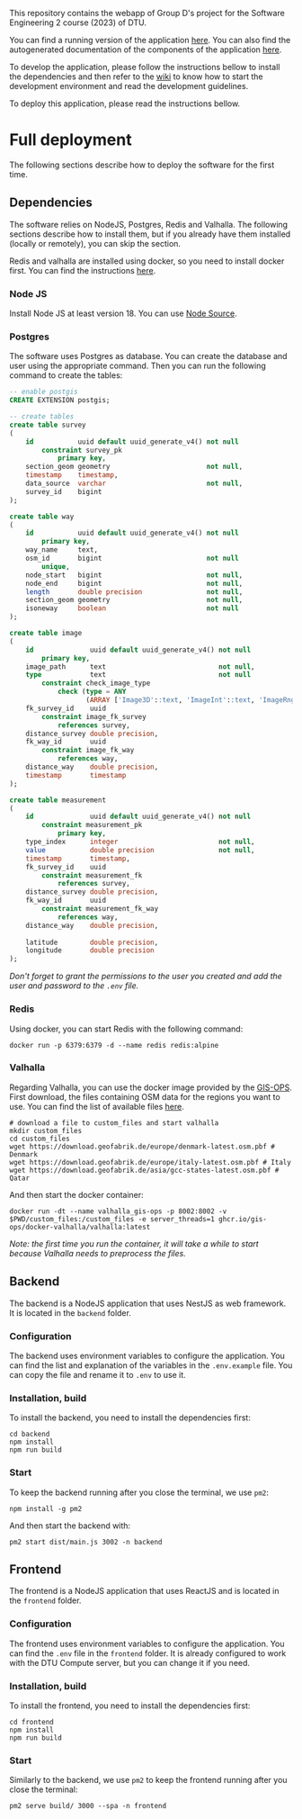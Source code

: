 This repository contains the webapp of Group D's project for the 
Software Engineering 2 course (2023) of DTU.

You can find a running version of the application [here](http://se2-d.compute.dtu.dk:3000/).
You can also find the autogenerated documentation of the components of the application [here](https://dtu-se-group-d.github.io/LiRA-Viz/).

To develop the application, please follow the instructions bellow to install
the dependencies and then refer to the [wiki](https://github.com/DTU-SE-Group-D/LiRA-Viz/wiki)
to know how to start the development environment and read the development guidelines.

To deploy this application, please read the instructions bellow.

# Full deployment

The following sections describe how to deploy the software for the first time.

## Dependencies

The software relies on NodeJS, Postgres, Redis and Valhalla. The following sections describe how to install them, but 
if you already have them installed (locally or remotely), you can skip the section.

Redis and valhalla are installed using docker, so you need to install docker first. You can find the instructions [here](https://docs.docker.com/engine/install/).

### Node JS

Install Node JS at least version 18. You can use [Node Source](https://github.com/nodesource/distributions).

### Postgres

The software uses Postgres as database. You can create the database and user using the appropriate command.
Then you can run the following command to create the tables:

```sql
-- enable postgis
CREATE EXTENSION postgis;

-- create tables
create table survey
(
    id           uuid default uuid_generate_v4() not null
        constraint survey_pk
            primary key,
    section_geom geometry                        not null,
    timestamp    timestamp,
    data_source  varchar                         not null,
    survey_id    bigint
);

create table way
(
    id           uuid default uuid_generate_v4() not null
        primary key,
    way_name     text,
    osm_id       bigint                          not null
        unique,
    node_start   bigint                          not null,
    node_end     bigint                          not null,
    length       double precision                not null,
    section_geom geometry                        not null,
    isoneway     boolean                         not null
);

create table image
(
    id              uuid default uuid_generate_v4() not null
        primary key,
    image_path      text                            not null,
    type            text                            not null
        constraint check_image_type
            check (type = ANY
                   (ARRAY ['Image3D'::text, 'ImageInt'::text, 'ImageRng'::text, 'Overlay3D'::text, 'OverlayInt'::text, 'OverlayRng'::text, 'DashCamera'::text])),
    fk_survey_id    uuid
        constraint image_fk_survey
            references survey,
    distance_survey double precision,
    fk_way_id       uuid
        constraint image_fk_way
            references way,
    distance_way    double precision,
    timestamp       timestamp
);

create table measurement
(
    id              uuid default uuid_generate_v4() not null
        constraint measurement_pk
            primary key,
    type_index      integer                         not null,
    value           double precision                not null,
    timestamp       timestamp,
    fk_survey_id    uuid
        constraint measurement_fk
            references survey,
    distance_survey double precision,
    fk_way_id       uuid
        constraint measurement_fk_way
            references way,
    distance_way    double precision,
    
    latitude        double precision,
    longitude       double precision
);
```

_Don't forget to grant the permissions to the user you created and add the user and password to the `.env` file._

### Redis

Using docker, you can start Redis with the following command:

```shell
docker run -p 6379:6379 -d --name redis redis:alpine
```

### Valhalla

Regarding Valhalla, you can use the docker image provided by the [GIS-OPS](https://github.com/gis-ops/docker-valhalla). First download, the files
containing OSM data for the regions you want to use. You can find the list of available files [here](https://download.geofabrik.de/).
```shell
# download a file to custom_files and start valhalla
mkdir custom_files
cd custom_files
wget https://download.geofabrik.de/europe/denmark-latest.osm.pbf # Denmark
wget https://download.geofabrik.de/europe/italy-latest.osm.pbf # Italy
wget https://download.geofabrik.de/asia/gcc-states-latest.osm.pbf # Qatar
```

And then start the docker container:

```shell
docker run -dt --name valhalla_gis-ops -p 8002:8002 -v $PWD/custom_files:/custom_files -e server_threads=1 ghcr.io/gis-ops/docker-valhalla/valhalla:latest
```

_Note: the first time you run the container, it will take a while to start because Valhalla needs to preprocess the files._

## Backend

The backend is a NodeJS application that uses NestJS as web framework. It is located in the `backend` folder.

### Configuration

The backend uses environment variables to configure the application. You can find the list and explanation of the variables in the `.env.example` file.
You can copy the file and rename it to `.env` to use it.

### Installation, build

To install the backend, you need to install the dependencies first:

```shell
cd backend
npm install
npm run build
```

### Start

To keep the backend running after you close the terminal, we use `pm2`:

```shell
npm install -g pm2
```

And then start the backend with:

```shell
pm2 start dist/main.js 3002 -n backend
```

## Frontend

The frontend is a NodeJS application that uses ReactJS and is located in the `frontend` folder.

### Configuration

The frontend uses environment variables to configure the application. You can find the `.env` file in the `frontend` folder.
It is already configured to work with the DTU Compute server, but you can change it if you need.

### Installation, build

To install the frontend, you need to install the dependencies first:

```shell
cd frontend
npm install
npm run build
```

### Start

Similarly to the backend, we use `pm2` to keep the frontend running after you close the terminal:

```shell
pm2 serve build/ 3000 --spa -n frontend